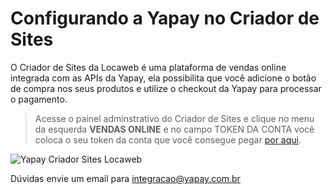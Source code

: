 # Configurando a Yapay no Criador de Sites


O Criador de Sites da Locaweb é uma plataforma de vendas online integrada com as APIs da Yapay, ela possibilita que você adicione o botão de compra nos seus produtos e utilize o checkout da Yapay para processar o pagamento.


> Acesse o painel adminstrativo do Criador de Sites e clique no menu da esquerda **VENDAS ONLINE** e no campo TOKEN DA CONTA você coloca o seu token da conta que você consegue pegar [por aqui](https://intermediador.dev.yapay.com.br/#/?id=obter-token-de-integra%C3%A7%C3%A3o).



![Yapay Criador Sites Locaweb](/images/criador/criador_sites.png "Yapay Criador Sites Locaweb")


Dúvidas envie um email para integracao@yapay.com.br
